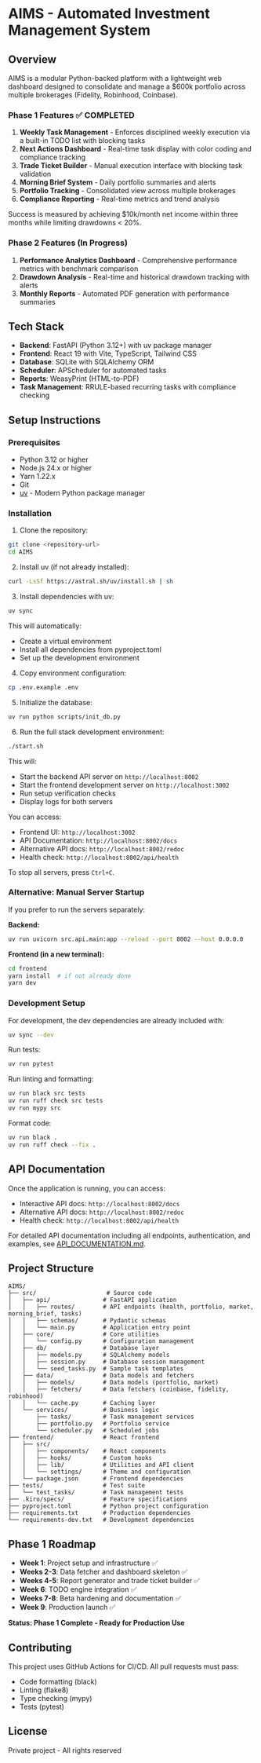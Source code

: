 # AIMS - Automated Investment Management System

## Overview

AIMS is a modular Python-backed platform with a lightweight web dashboard designed to consolidate and manage a $600k portfolio across multiple brokerages (Fidelity, Robinhood, Coinbase).

### Phase 1 Features ✅ COMPLETED
1. **Weekly Task Management** - Enforces disciplined weekly execution via a built-in TODO list with blocking tasks
2. **Next Actions Dashboard** - Real-time task display with color coding and compliance tracking
3. **Trade Ticket Builder** - Manual execution interface with blocking task validation
4. **Morning Brief System** - Daily portfolio summaries and alerts
5. **Portfolio Tracking** - Consolidated view across multiple brokerages
6. **Compliance Reporting** - Real-time metrics and trend analysis

Success is measured by achieving $10k/month net income within three months while limiting drawdowns < 20%.

### Phase 2 Features (In Progress)
1. **Performance Analytics Dashboard** - Comprehensive performance metrics with benchmark comparison
2. **Drawdown Analysis** - Real-time and historical drawdown tracking with alerts
3. **Monthly Reports** - Automated PDF generation with performance summaries

## Tech Stack

- **Backend**: FastAPI (Python 3.12+) with uv package manager
- **Frontend**: React 19 with Vite, TypeScript, Tailwind CSS
- **Database**: SQLite with SQLAlchemy ORM
- **Scheduler**: APScheduler for automated tasks
- **Reports**: WeasyPrint (HTML-to-PDF)
- **Task Management**: RRULE-based recurring tasks with compliance checking

## Setup Instructions

### Prerequisites
- Python 3.12 or higher
- Node.js 24.x or higher
- Yarn 1.22.x
- Git
- [uv](https://github.com/astral-sh/uv) - Modern Python package manager

### Installation

1. Clone the repository:
```bash
git clone <repository-url>
cd AIMS
```

2. Install uv (if not already installed):
```bash
curl -LsSf https://astral.sh/uv/install.sh | sh
```

3. Install dependencies with uv:
```bash
uv sync
```

This will automatically:
- Create a virtual environment
- Install all dependencies from pyproject.toml
- Set up the development environment

4. Copy environment configuration:
```bash
cp .env.example .env
```

5. Initialize the database:
```bash
uv run python scripts/init_db.py
```

6. Run the full stack development environment:
```bash
./start.sh
```

This will:
- Start the backend API server on `http://localhost:8002`
- Start the frontend development server on `http://localhost:3002`
- Run setup verification checks
- Display logs for both servers

You can access:
- Frontend UI: `http://localhost:3002`
- API Documentation: `http://localhost:8002/docs`
- Alternative API docs: `http://localhost:8002/redoc`
- Health check: `http://localhost:8002/api/health`

To stop all servers, press `Ctrl+C`.

### Alternative: Manual Server Startup

If you prefer to run the servers separately:

**Backend:**
```bash
uv run uvicorn src.api.main:app --reload --port 8002 --host 0.0.0.0
```

**Frontend (in a new terminal):**
```bash
cd frontend
yarn install  # if not already done
yarn dev
```

### Development Setup

For development, the dev dependencies are already included with:
```bash
uv sync --dev
```

Run tests:
```bash
uv run pytest
```

Run linting and formatting:
```bash
uv run black src tests
uv run ruff check src tests
uv run mypy src
```

Format code:
```bash
uv run black .
uv run ruff check --fix .
```

## API Documentation

Once the application is running, you can access:
- Interactive API docs: `http://localhost:8002/docs`
- Alternative API docs: `http://localhost:8002/redoc`
- Health check: `http://localhost:8002/api/health`

For detailed API documentation including all endpoints, authentication, and examples, see [API_DOCUMENTATION.md](docs/API_DOCUMENTATION.md).

## Project Structure

```
AIMS/
├── src/                    # Source code
│   ├── api/               # FastAPI application
│   │   ├── routes/        # API endpoints (health, portfolio, market, morning_brief, tasks)
│   │   ├── schemas/       # Pydantic schemas
│   │   └── main.py        # Application entry point
│   ├── core/              # Core utilities
│   │   └── config.py      # Configuration management
│   ├── db/                # Database layer
│   │   ├── models.py      # SQLAlchemy models
│   │   ├── session.py     # Database session management
│   │   └── seed_tasks.py  # Sample task templates
│   ├── data/              # Data models and fetchers
│   │   ├── models/        # Data models (portfolio, market)
│   │   ├── fetchers/      # Data fetchers (coinbase, fidelity, robinhood)
│   │   └── cache.py       # Caching layer
│   └── services/          # Business logic
│       ├── tasks/         # Task management services
│       ├── portfolio.py   # Portfolio service
│       └── scheduler.py   # Scheduled jobs
├── frontend/              # React frontend
│   ├── src/
│   │   ├── components/    # React components
│   │   ├── hooks/         # Custom hooks
│   │   ├── lib/           # Utilities and API client
│   │   └── settings/      # Theme and configuration
│   └── package.json       # Frontend dependencies
├── tests/                 # Test suite
│   └── test_tasks/        # Task management tests
├── .kiro/specs/           # Feature specifications
├── pyproject.toml         # Python project configuration
├── requirements.txt       # Production dependencies
└── requirements-dev.txt   # Development dependencies
```

## Phase 1 Roadmap

- **Week 1**: Project setup and infrastructure ✅
- **Weeks 2-3**: Data fetcher and dashboard skeleton ✅
- **Weeks 4-5**: Report generator and trade ticket builder ✅
- **Week 6**: TODO engine integration ✅
- **Weeks 7-8**: Beta hardening and documentation ✅
- **Week 9**: Production launch ✅

**Status: Phase 1 Complete - Ready for Production Use**

## Contributing

This project uses GitHub Actions for CI/CD. All pull requests must pass:
- Code formatting (black)
- Linting (flake8)
- Type checking (mypy)
- Tests (pytest)

## License

Private project - All rights reserved
